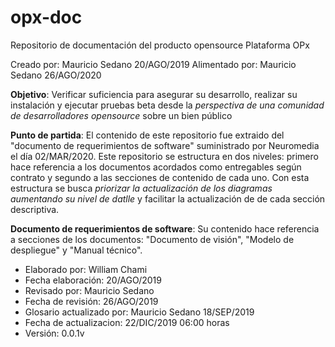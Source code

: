 # opx-doc
Repositorio de documentación del producto opensource Plataforma OPx

Creado por: Mauricio Sedano 20/AGO/2019 
Alimentado por: Mauricio Sedano 26/AGO/2020

**Objetivo**: Verificar suficiencia para asegurar su desarrollo, realizar su instalación y ejecutar pruebas beta desde la  *perspectiva de una comunidad de desarrolladores opensource* sobre un bien público

**Punto de partida**: El contenido de este repositorio fue extraido del "documento de requerimientos de software" suministrado por Neuromedia el día 02/MAR/2020. Este repositorio se estructura en dos niveles: primero hace referencia a los documentos acordados como entregables según contrato y segundo a las secciones de contenido de cada uno. Con esta estructura se busca *priorizar la actualización de los diagramas aumentando su nivel de datlle* y facilitar la actualización de de cada sección descriptiva.

**Documento de requerimientos de software**: Su contenido hace referencia a secciones de los documentos: "Documento de visión", "Modelo de despliegue" y "Manual técnico".
- Elaborado por: William Chami
- Fecha elaboración: 20/AGO/2019
- Revisado por: Mauricio Sedano
- Fecha de revisión: 26/AGO/2019
- Glosario actualizado por: Mauricio Sedano 18/SEP/2019
- Fecha de actualizacion: 22/DIC/2019 06:00 horas 
- Versión: 0.0.1v

